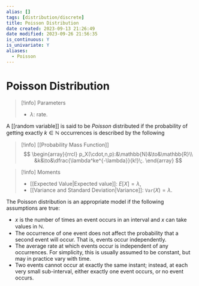```yaml
---
alias: []
tags: [distribution/discrete]
title: Poisson Distribution
date created: 2023-09-13 21:26:49
date modified: 2023-09-26 21:56:35
is_continuous: Y
is_univariate: Y
aliases:
  - Poisson
---
```


# Poisson Distribution

> [!info] Parameters
> - $\lambda$: rate.

A [[random variable]] is said to be _Poisson_ distributed if the probability of getting exactly $k\in\mathbb{N}$ occurrences is described by the following

> [!info] [[Probability Mass Function]]
> $$
> \begin{array}{rrcl}
> p_X(\cdot,n,p):&\mathbb{N}&\to&\mathbb{R}\\
> &k&\to&\dfrac{\lambda^ke^{-\lambda}}{k!}\;.
> \end{array}
> $$

> [!info] Moments
> - [[Expected Value|Expected value]]: $E[X]=\lambda$,
> - [[Variance and Standard Deviation|Variance]]: $\texttt{Var}(X)=\lambda$.

The Poisson distribution is an appropriate model if the following assumptions are true:

- $x$ is the number of times an event occurs in an interval and $x$ can take values in $\mathbb{N}$.
- The occurrence of one event does not affect the probability that a second event will occur. That is, events occur independently.
- The average rate at which events occur is independent of any occurrences. For simplicity, this is usually assumed to be constant, but may in practice vary with time.
- Two events cannot occur at exactly the same instant; instead, at each very small sub-interval, either exactly one event occurs, or no event occurs.